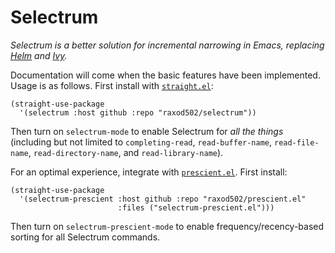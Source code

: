 # Selectrum

*Selectrum is a better solution for incremental narrowing in Emacs,
replacing [Helm](https://github.com/emacs-helm/helm) and
[Ivy](https://github.com/abo-abo/swiper).*

Documentation will come when the basic features have been implemented.
Usage is as follows. First install with
[`straight.el`](https://github.com/raxod502/straight.el):

    (straight-use-package
      '(selectrum :host github :repo "raxod502/selectrum"))

Then turn on `selectrum-mode` to enable Selectrum for *all the things*
(including but not limited to `completing-read`, `read-buffer-name`,
`read-file-name`, `read-directory-name`, and `read-library-name`).

For an optimal experience, integrate with
[`prescient.el`](https://github.com/raxod502/prescient.el). First
install:

    (straight-use-package
      '(selectrum-prescient :host github :repo "raxod502/prescient.el"
                            :files ("selectrum-prescient.el")))

Then turn on `selectrum-prescient-mode` to enable
frequency/recency-based sorting for all Selectrum commands.
